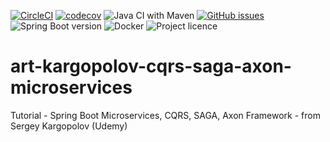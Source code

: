 [![CircleCI](https://circleci.com/gh/artshishkin/art-kargopolov-cqrs-saga-axon-microservices.svg?style=svg)](https://circleci.com/gh/artshishkin/art-kargopolov-cqrs-saga-axon-microservices)
[![codecov](https://codecov.io/gh/artshishkin/art-kargopolov-cqrs-saga-axon-microservices/branch/main/graph/badge.svg?token=U5YRYVEM7N)](https://codecov.io/gh/artshishkin/art-kargopolov-cqrs-saga-axon-microservices)
![Java CI with Maven](https://github.com/artshishkin/art-kargopolov-cqrs-saga-axon-microservices/workflows/Java%20CI%20with%20Maven/badge.svg)
[![GitHub issues](https://img.shields.io/github/issues/artshishkin/art-kargopolov-cqrs-saga-axon-microservices)](https://github.com/artshishkin/art-kargopolov-cqrs-saga-axon-microservices/issues)
![Spring Boot version][springver]
![Docker][docker]
![Project licence][licence]

# art-kargopolov-cqrs-saga-axon-microservices
Tutorial - Spring Boot Microservices, CQRS, SAGA, Axon Framework - from Sergey Kargopolov (Udemy)


[springver]: https://img.shields.io/badge/dynamic/xml?label=Spring%20Boot&query=%2F%2A%5Blocal-name%28%29%3D%27project%27%5D%2F%2A%5Blocal-name%28%29%3D%27parent%27%5D%2F%2A%5Blocal-name%28%29%3D%27version%27%5D&url=https%3A%2F%2Fraw.githubusercontent.com%2Fartshishkin%2Fart-kargopolov-cqrs-saga-axon-microservices%2Fmaster%2Fpom.xml&logo=Spring&labelColor=white&color=grey
[licence]: https://img.shields.io/github/license/artshishkin/art-kargopolov-cqrs-saga-axon-microservices.svg
[docker]: https://img.shields.io/static/v1?label=&message=Docker&labelColor=white&color=white&logo=docker
        
              